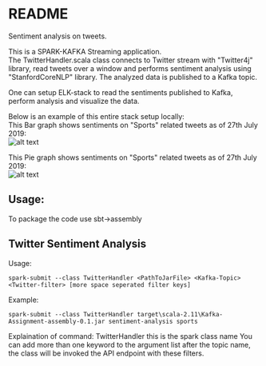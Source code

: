 README
======

Sentiment analysis on tweets.

This is a SPARK-KAFKA Streaming application.\
The TwitterHandler.scala class connects to Twitter stream with "Twitter4j" library, 
read tweets over a window and performs sentiment analysis using "StanfordCoreNLP" library.
The analyzed data is published to a Kafka topic.

One can setup ELK-stack to read the sentiments published to Kafka, perform analysis and 
visualize the data.

Below is an example of this entire stack setup locally:\
This Bar graph shows sentiments on "Sports" related tweets as of 27th July 2019:\
![alt text](https://github.com/hitesh-2457/Twitter-Sentiment-Analysis/KibanaGraphs/SentimentAnalysis.jpg)

This Pie graph shows sentiments on "Sports" related tweets as of 27th July 2019:\
![alt text](https://github.com/hitesh-2457/Twitter-Sentiment-Analysis/KibanaGraphs/SentimentAnalysisPie.jpg)

Usage:
------

To package the code use sbt->assembly

Twitter Sentiment Analysis
--------------------------
Usage:

`spark-submit --class TwitterHandler <PathToJarFile> <Kafka-Topic> <Twitter-filter> [more space seperated filter keys]`

Example:

`spark-submit --class TwitterHandler target\scala-2.11\Kafka-Assignment-assembly-0.1.jar sentiment-analysis sports`

Explaination of command:
TwitterHandler	this is the spark class name
You can add more than one keyword to the argument list after the topic name, the class will be invoked the API endpoint with these filters.
